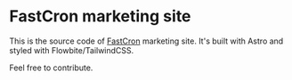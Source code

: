 # FastCron marketing site

This is the source code of [FastCron](https://www.fastcron.com/) marketing site.
It's built with Astro and styled with Flowbite/TailwindCSS.

Feel free to contribute.